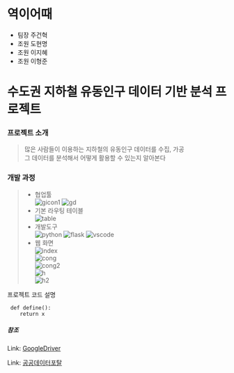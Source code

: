 # 역이어때
* 팀장 주건혁   
* 조원 도현명
* 조원 이지혜   
* 조원 이형준  

<h1>수도권 지하철 유동인구 데이터 기반 분석 프로젝트</h1>

<h3>프로젝트 소개</h3>

> 많은 사람들이 이용하는 지하철의 유동인구 데이터를 수집, 가공</br>
> 그 데이터를 분석해서 어떻게 활용할 수 있는지 알아본다
> 
<h3>개발 과정</h3>

>   * 협업툴<br>
>   ![gicon1](https://github.com/Mayhem-XD/Project_p1/assets/116787370/395b6da2-606f-450e-8ded-f01f406e1e64) ![gd](https://github.com/Mayhem-XD/Project_p1/assets/116787370/150ffdc3-049c-47ba-b3d6-81a49b8c2b5c)<br>
>   * 기본 라우팅 테이블<br>
>   ![table](https://github.com/Mayhem-XD/Project_p1/assets/116787370/2dcdfcd6-3465-4c5e-95a0-f4922cc8c841)
>   * 개발도구<br>
>   ![python](https://github.com/Mayhem-XD/Project_p1/assets/116787370/8b7153e0-e96e-42c8-97da-dac77852ea70)
>   ![flask](https://github.com/Mayhem-XD/Project_p1/assets/116787370/ad564b8b-287a-4444-bfb5-d554668e546e)
>   ![vscode](https://github.com/Mayhem-XD/Project_p1/assets/116787370/5c1215e8-01f9-4f42-8d02-aed1e5842c24)<br>
>   * 웹 화면<br>
>   ![index](https://github.com/Mayhem-XD/Project_p1/assets/116787370/4414759c-3645-49e3-86ff-c3d4e4188d90)<br>
>   ![cong](https://github.com/Mayhem-XD/Project_p1/assets/116787370/08ce7029-d0ce-4c51-a6e2-bc8c9849ac4d)<br>
>   ![cong2](https://github.com/Mayhem-XD/Project_p1/assets/116787370/0dd58280-4cb1-4fef-a15b-ba04aac54013)<br>
>   ![h](https://github.com/Mayhem-XD/Project_p1/assets/116787370/c2d55ef8-653d-49cc-b67e-60d3fb83d1dc)<br>
>   ![h2](https://github.com/Mayhem-XD/Project_p1/assets/116787370/1889b017-efff-4fd7-82c3-343a81706f33)<br>
>   



프로젝트 코드 설명
<pre><code> def define():
    return x
</code></pre>


<h5>참조</h5>

Link: [GoogleDriver][googledriverlink]

Link: [공공데이터포탈][googledriverlink]


[googledriverlink]: https://google.com "Go google](https://drive.google.com/drive/folders/14KeS5I5Wr6hWilykOGmXlK5aB1wZ73js"
